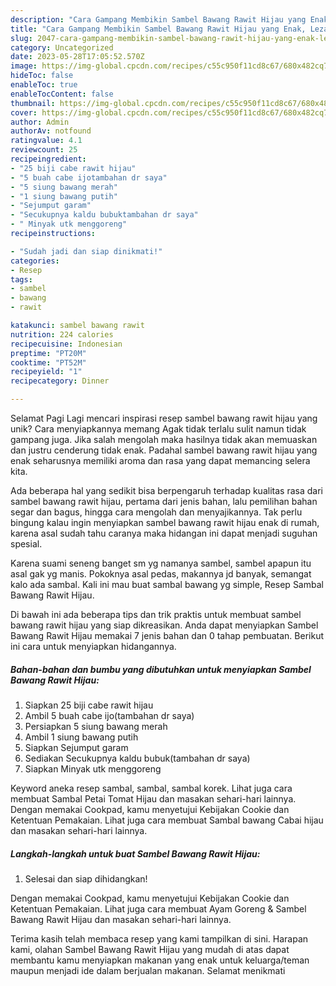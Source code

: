 ```yaml
---
description: "Cara Gampang Membikin Sambel Bawang Rawit Hijau yang Enak, Lezat"
title: "Cara Gampang Membikin Sambel Bawang Rawit Hijau yang Enak, Lezat"
slug: 2047-cara-gampang-membikin-sambel-bawang-rawit-hijau-yang-enak-lezat
category: Uncategorized
date: 2023-05-28T17:05:52.570Z
image: https://img-global.cpcdn.com/recipes/c55c950f11cd8c67/680x482cq70/sambel-bawang-rawit-hijau-foto-resep-utama.jpg
hideToc: false
enableToc: true
enableTocContent: false
thumbnail: https://img-global.cpcdn.com/recipes/c55c950f11cd8c67/680x482cq70/sambel-bawang-rawit-hijau-foto-resep-utama.jpg
cover: https://img-global.cpcdn.com/recipes/c55c950f11cd8c67/680x482cq70/sambel-bawang-rawit-hijau-foto-resep-utama.jpg
author: Admin
authorAv: notfound
ratingvalue: 4.1
reviewcount: 25
recipeingredient:
- "25 biji cabe rawit hijau"
- "5 buah cabe ijotambahan dr saya"
- "5 siung bawang merah"
- "1 siung bawang putih"
- "Sejumput garam"
- "Secukupnya kaldu bubuktambahan dr saya"
- " Minyak utk menggoreng"
recipeinstructions:

- "Sudah jadi dan siap dinikmati!"
categories:
- Resep
tags:
- sambel
- bawang
- rawit

katakunci: sambel bawang rawit 
nutrition: 224 calories
recipecuisine: Indonesian
preptime: "PT20M"
cooktime: "PT52M"
recipeyield: "1"
recipecategory: Dinner

---
```



Selamat Pagi Lagi mencari inspirasi resep sambel bawang rawit hijau yang unik? Cara menyiapkannya memang Agak tidak terlalu sulit namun tidak gampang juga. Jika salah mengolah maka hasilnya tidak akan memuaskan dan justru cenderung tidak enak. Padahal sambel bawang rawit hijau yang enak seharusnya memiliki aroma dan rasa yang dapat memancing selera kita.


Ada beberapa hal yang sedikit bisa berpengaruh terhadap kualitas rasa dari sambel bawang rawit hijau, pertama dari jenis bahan, lalu pemilihan bahan segar dan bagus, hingga cara mengolah dan menyajikannya. Tak perlu bingung kalau ingin menyiapkan sambel bawang rawit hijau enak di rumah, karena asal sudah tahu caranya maka hidangan ini dapat menjadi suguhan spesial.

Karena suami seneng banget sm yg namanya sambel, sambel apapun itu asal gak yg manis. Pokoknya asal pedas, makannya jd banyak, semangat kalo ada sambal. Kali ini mau buat sambal bawang yg simple, Resep Sambal Bawang Rawit Hijau.


Di bawah ini ada beberapa tips dan trik praktis untuk membuat sambel bawang rawit hijau yang siap dikreasikan. Anda dapat menyiapkan Sambel Bawang Rawit Hijau memakai 7 jenis bahan dan 0 tahap pembuatan. Berikut ini cara untuk menyiapkan hidangannya.

<!--inarticleads1-->

##### Bahan-bahan dan bumbu yang dibutuhkan untuk menyiapkan Sambel Bawang Rawit Hijau:

1. Siapkan 25 biji cabe rawit hijau
1. Ambil 5 buah cabe ijo(tambahan dr saya)
1. Persiapkan 5 siung bawang merah
1. Ambil 1 siung bawang putih
1. Siapkan Sejumput garam
1. Sediakan Secukupnya kaldu bubuk(tambahan dr saya)
1. Siapkan  Minyak utk menggoreng


Keyword aneka resep sambal, sambal, sambal korek. Lihat juga cara membuat Sambal Petai Tomat Hijau dan masakan sehari-hari lainnya. Dengan memakai Cookpad, kamu menyetujui Kebijakan Cookie dan Ketentuan Pemakaian. Lihat juga cara membuat Sambal bawang Cabai hijau dan masakan sehari-hari lainnya. 

<!--inarticleads2-->

##### Langkah-langkah untuk buat Sambel Bawang Rawit Hijau:


1. Selesai dan siap dihidangkan!

Dengan memakai Cookpad, kamu menyetujui Kebijakan Cookie dan Ketentuan Pemakaian. Lihat juga cara membuat Ayam Goreng &amp; Sambel Bawang Rawit Hijau dan masakan sehari-hari lainnya. 

Terima kasih telah membaca resep yang kami tampilkan di sini. Harapan kami, olahan Sambel Bawang Rawit Hijau yang mudah di atas dapat membantu kamu menyiapkan makanan yang enak untuk keluarga/teman maupun menjadi ide dalam berjualan makanan. Selamat menikmati
